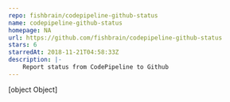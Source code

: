 ```yaml
---
repo: fishbrain/codepipeline-github-status
name: codepipeline-github-status
homepage: NA
url: https://github.com/fishbrain/codepipeline-github-status
stars: 6
starredAt: 2018-11-21T04:58:33Z
description: |-
    Report status from CodePipeline to Github
---
```


[object Object]
